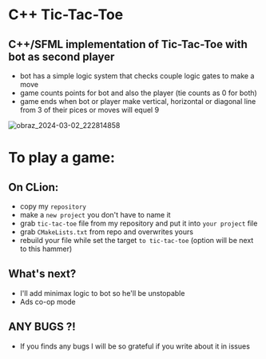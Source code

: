 # C++ Tic-Tac-Toe
## C++/SFML implementation of Tic-Tac-Toe with bot as second player
* bot has a simple logic system that checks couple logic gates to make a move
* game counts points for bot and also the player (tie counts as 0 for both)
* game ends when bot or player make vertical, horizontal or diagonal line from 3 of their pices or moves will equel 9

![obraz_2024-03-02_222814858](https://github.com/c0wie/Tic-Tac-Toe/assets/134772524/2f76d4c9-3b2a-4c15-9a86-0343ee5101e4)

# To play a game:
## On CLion:
* copy my `repository`
* make a `new project` you don't have to name it
* grab `tic-tac-toe` file from my repository and put it into `your project` file
* grab `CMakeLists.txt` from repo and overwrites yours
* rebuild your file while set the target `to tic-tac-toe` (option will be next to this hammer)

## What's next?
* I'll add minimax logic to bot so he'll be unstopable
* Ads co-op mode
## ANY BUGS ?!
* If you finds any bugs I will be so grateful if you write about it in issues
  
